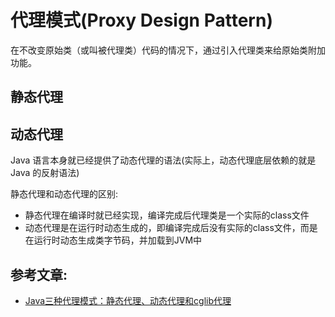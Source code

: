 # 代理模式(Proxy Design Pattern)
在不改变原始类（或叫被代理类）代码的情况下，通过引入代理类来给原始类附加功能。

## 静态代理

## 动态代理
Java 语言本身就已经提供了动态代理的语法(实际上，动态代理底层依赖的就是 Java 的反射语法)


静态代理和动态代理的区别:
- 静态代理在编译时就已经实现，编译完成后代理类是一个实际的class文件
- 动态代理是在运行时动态生成的，即编译完成后没有实际的class文件，而是在运行时动态生成类字节码，并加载到JVM中



## 参考文章:
- [Java三种代理模式：静态代理、动态代理和cglib代理](https://segmentfault.com/a/1190000011291179)